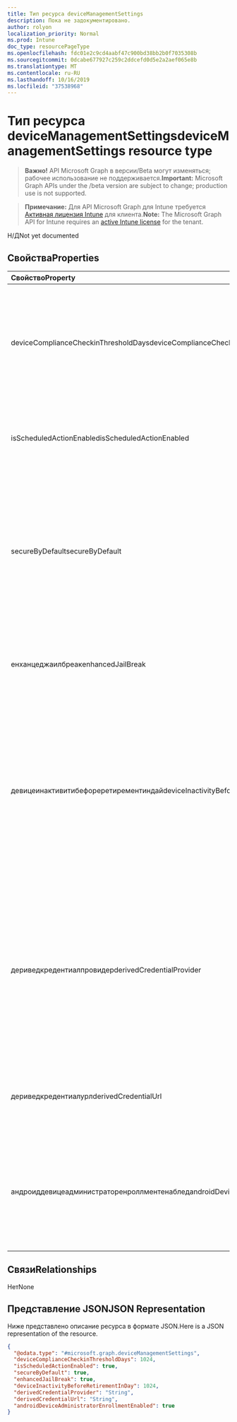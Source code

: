 ```yaml
---
title: Тип ресурса deviceManagementSettings
description: Пока не задокументировано.
author: rolyon
localization_priority: Normal
ms.prod: Intune
doc_type: resourcePageType
ms.openlocfilehash: fdc01e2c9cd4aabf47c900bd38bb2b0f7035308b
ms.sourcegitcommit: 0dcabe677927c259c2ddcefd0d5e2a2aef065e8b
ms.translationtype: MT
ms.contentlocale: ru-RU
ms.lasthandoff: 10/16/2019
ms.locfileid: "37538968"
---
```

# <a name="devicemanagementsettings-resource-type"></a><span data-ttu-id="189f0-103">Тип ресурса deviceManagementSettings</span><span class="sxs-lookup"><span data-stu-id="189f0-103">deviceManagementSettings resource type</span></span>

> <span data-ttu-id="189f0-104">**Важно!** API Microsoft Graph в версии/Beta могут изменяться; рабочее использование не поддерживается.</span><span class="sxs-lookup"><span data-stu-id="189f0-104">**Important:** Microsoft Graph APIs under the /beta version are subject to change; production use is not supported.</span></span>

> <span data-ttu-id="189f0-105">**Примечание:** Для API Microsoft Graph для Intune требуется [Активная лицензия Intune](https://go.microsoft.com/fwlink/?linkid=839381) для клиента.</span><span class="sxs-lookup"><span data-stu-id="189f0-105">**Note:** The Microsoft Graph API for Intune requires an [active Intune license](https://go.microsoft.com/fwlink/?linkid=839381) for the tenant.</span></span>

<span data-ttu-id="189f0-106">Н/Д</span><span class="sxs-lookup"><span data-stu-id="189f0-106">Not yet documented</span></span>

## <a name="properties"></a><span data-ttu-id="189f0-107">Свойства</span><span class="sxs-lookup"><span data-stu-id="189f0-107">Properties</span></span>
|<span data-ttu-id="189f0-108">Свойство</span><span class="sxs-lookup"><span data-stu-id="189f0-108">Property</span></span>|<span data-ttu-id="189f0-109">Тип</span><span class="sxs-lookup"><span data-stu-id="189f0-109">Type</span></span>|<span data-ttu-id="189f0-110">Описание</span><span class="sxs-lookup"><span data-stu-id="189f0-110">Description</span></span>|
|:---|:---|:---|
|<span data-ttu-id="189f0-111">deviceComplianceCheckinThresholdDays</span><span class="sxs-lookup"><span data-stu-id="189f0-111">deviceComplianceCheckinThresholdDays</span></span>|<span data-ttu-id="189f0-112">Int32</span><span class="sxs-lookup"><span data-stu-id="189f0-112">Int32</span></span>|<span data-ttu-id="189f0-113">Количество дней, в течение которых устройство может считаться соответствующим требованиям, несмотря на отсутствие записей после изменения.</span><span class="sxs-lookup"><span data-stu-id="189f0-113">The number of days a device is allowed to go without checking in to remain compliant.</span></span>|
|<span data-ttu-id="189f0-114">isScheduledActionEnabled</span><span class="sxs-lookup"><span data-stu-id="189f0-114">isScheduledActionEnabled</span></span>|<span data-ttu-id="189f0-115">Логический</span><span class="sxs-lookup"><span data-stu-id="189f0-115">Boolean</span></span>|<span data-ttu-id="189f0-116">Включена ли функция для запланированного действия для правила.</span><span class="sxs-lookup"><span data-stu-id="189f0-116">Is feature enabled or not for scheduled action for rule.</span></span>|
|<span data-ttu-id="189f0-117">secureByDefault</span><span class="sxs-lookup"><span data-stu-id="189f0-117">secureByDefault</span></span>|<span data-ttu-id="189f0-118">Boolean</span><span class="sxs-lookup"><span data-stu-id="189f0-118">Boolean</span></span>|<span data-ttu-id="189f0-119">Устройство считается несоответствующим требованиям, если для данного свойства установлено значение true, но не выбраны целевые политики соответствия требованиям.</span><span class="sxs-lookup"><span data-stu-id="189f0-119">Device should be noncompliant when there is no compliance policy targeted when this is true</span></span>|
|<span data-ttu-id="189f0-120">енханцеджаилбреак</span><span class="sxs-lookup"><span data-stu-id="189f0-120">enhancedJailBreak</span></span>|<span data-ttu-id="189f0-121">Логический</span><span class="sxs-lookup"><span data-stu-id="189f0-121">Boolean</span></span>|<span data-ttu-id="189f0-122">Функция включена или не включена для обнаружения расширенной жаилбреак.</span><span class="sxs-lookup"><span data-stu-id="189f0-122">Is feature enabled or not for enhanced jailbreak detection.</span></span>|
|<span data-ttu-id="189f0-123">девицеинактивитибефореретирементиндай</span><span class="sxs-lookup"><span data-stu-id="189f0-123">deviceInactivityBeforeRetirementInDay</span></span>|<span data-ttu-id="189f0-124">Int32</span><span class="sxs-lookup"><span data-stu-id="189f0-124">Int32</span></span>|<span data-ttu-id="189f0-125">Когда устройство не будет возвращать указанное количество дней, данные компании могут быть удалены, а устройство не будет управляться.</span><span class="sxs-lookup"><span data-stu-id="189f0-125">When the device does not check in for specified number of days, the company data might be removed and the device will not be under management.</span></span> <span data-ttu-id="189f0-126">Допустимые значения — от 30 до 270</span><span class="sxs-lookup"><span data-stu-id="189f0-126">Valid values 30 to 270</span></span>|
|<span data-ttu-id="189f0-127">дериведкредентиалпровидер</span><span class="sxs-lookup"><span data-stu-id="189f0-127">derivedCredentialProvider</span></span>|[<span data-ttu-id="189f0-128">дериведкредентиалпровидертипе</span><span class="sxs-lookup"><span data-stu-id="189f0-128">derivedCredentialProviderType</span></span>](../resources/intune-deviceconfig-derivedcredentialprovidertype.md)|<span data-ttu-id="189f0-129">Производный поставщик учетных данных, который будет использоваться для этой учетной записи.</span><span class="sxs-lookup"><span data-stu-id="189f0-129">The Derived Credential Provider to use for this account.</span></span> <span data-ttu-id="189f0-130">Возможные значения: `notConfigured`, `entrustDataCard`, `purebred`, `xTec`, `intercede`.</span><span class="sxs-lookup"><span data-stu-id="189f0-130">Possible values are: `notConfigured`, `entrustDataCard`, `purebred`, `xTec`, `intercede`.</span></span>|
|<span data-ttu-id="189f0-131">дериведкредентиалурл</span><span class="sxs-lookup"><span data-stu-id="189f0-131">derivedCredentialUrl</span></span>|<span data-ttu-id="189f0-132">String</span><span class="sxs-lookup"><span data-stu-id="189f0-132">String</span></span>|<span data-ttu-id="189f0-133">URI самообслуживания поставщика производных учетных данных.</span><span class="sxs-lookup"><span data-stu-id="189f0-133">The Derived Credential Provider self-service URI.</span></span>|
|<span data-ttu-id="189f0-134">андроиддевицеадминистраторенроллментенаблед</span><span class="sxs-lookup"><span data-stu-id="189f0-134">androidDeviceAdministratorEnrollmentEnabled</span></span>|<span data-ttu-id="189f0-135">Логический</span><span class="sxs-lookup"><span data-stu-id="189f0-135">Boolean</span></span>|<span data-ttu-id="189f0-136">Свойство, определяющее, включена ли регистрация администратора устройств Android для этой учетной записи.</span><span class="sxs-lookup"><span data-stu-id="189f0-136">The property to determine if Android device administrator enrollment is enabled for this account.</span></span>|

## <a name="relationships"></a><span data-ttu-id="189f0-137">Связи</span><span class="sxs-lookup"><span data-stu-id="189f0-137">Relationships</span></span>
<span data-ttu-id="189f0-138">Нет</span><span class="sxs-lookup"><span data-stu-id="189f0-138">None</span></span>

## <a name="json-representation"></a><span data-ttu-id="189f0-139">Представление JSON</span><span class="sxs-lookup"><span data-stu-id="189f0-139">JSON Representation</span></span>
<span data-ttu-id="189f0-140">Ниже представлено описание ресурса в формате JSON.</span><span class="sxs-lookup"><span data-stu-id="189f0-140">Here is a JSON representation of the resource.</span></span>
<!-- {
  "blockType": "resource",
  "@odata.type": "microsoft.graph.deviceManagementSettings"
}
-->
``` json
{
  "@odata.type": "#microsoft.graph.deviceManagementSettings",
  "deviceComplianceCheckinThresholdDays": 1024,
  "isScheduledActionEnabled": true,
  "secureByDefault": true,
  "enhancedJailBreak": true,
  "deviceInactivityBeforeRetirementInDay": 1024,
  "derivedCredentialProvider": "String",
  "derivedCredentialUrl": "String",
  "androidDeviceAdministratorEnrollmentEnabled": true
}
```



